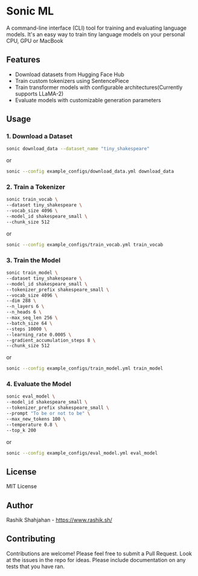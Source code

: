 # Sonic ML

A command-line interface (CLI) tool for training and evaluating language models. It's an easy way to train tiny language models on your personal CPU, GPU or MacBook

## Features

-  Download datasets from Hugging Face Hub
-  Train custom tokenizers using SentencePiece
-  Train transformer models with configurable architectures(Currently supports LLaMA-2)
-  Evaluate models with customizable generation parameters

## Usage

### 1. Download a Dataset

```bash
sonic download_data --dataset_name "tiny_shakespeare"
```
or
```bash
sonic --config example_configs/download_data.yml download_data
```

### 2. Train a Tokenizer

```bash
sonic train_vocab \
--dataset tiny_shakespeare \
--vocab_size 4096 \
--model_id shakespeare_small \
--chunk_size 512
```
or
```bash
sonic --config example_configs/train_vocab.yml train_vocab
```

### 3. Train the Model

```bash
sonic train_model \
--dataset tiny_shakespeare \
--model_id shakespeare_small \
--tokenizer_prefix shakespeare_small \
--vocab_size 4096 \
--dim 288 \
--n_layers 6 \
--n_heads 6 \
--max_seq_len 256 \
--batch_size 64 \
--steps 10000 \
--learning_rate 0.0005 \
--gradient_accumulation_steps 8 \
--chunk_size 512
```
or
```bash
sonic --config example_configs/train_model.yml train_model
```

### 4. Evaluate the Model

```bash
sonic eval_model \
--model_id shakespeare_small \
--tokenizer_prefix shakespeare_small \
--prompt "To be or not to be" \
--max_new_tokens 100 \
--temperature 0.8 \
--top_k 200
```
or
```bash
sonic --config example_configs/eval_model.yml eval_model
```

## License

MIT License

## Author

Rashik Shahjahan - https://www.rashik.sh/
## Contributing

Contributions are welcome! Please feel free to submit a Pull Request. Look at the issues in the repo for ideas. Please include documentation on any tests that you have ran.


